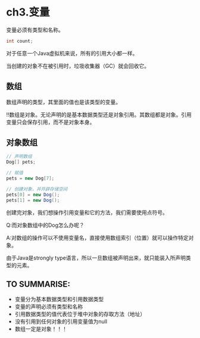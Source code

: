 # ch3.变量

变量必须有类型和名称。

```java
int count;
```

对于任意一个Java虚拟机来说，所有的引用大小都一样。

当创建的对象不在被引用时，垃圾收集器（GC）就会回收它。

## 数组

数组声明的类型，其里面的值也是该类型的变量。

‼️数组是对象。无论声明的是基本数据类型还是对象引用。其数组都是对象。引用变量只会保存引用，而不是对象本身。

## 对象数组

```java
// 声明数组
Dog[] pets;

// 赋值
pets = new Dog[7];

// 创建对象，并开辟存储空间
pets[0] = new Dog();
pets[1] = new Dog();
```

创建完对象，我们想操作引用变量和它的方法，我们需要使用点符号。

Q:而对象数组中的Dog怎么办呢？

A:对数组的操作可以不使用变量名，直接使用数组索引（位置）就可以操作特定对象。

由于Java是strongly type语言，所以一旦数组被声明出来，就只能装入所声明类型的元素。

## TO SUMMARISE:

- 变量分为基本数据类型和引用数据类型
- 变量的声明必须有类型和名称
- 引用数据类型的值代表位于堆中对象的存取方法（地址）
- 没有引用到任何对象的引用变量值为null
- 数组一定是对象！！！